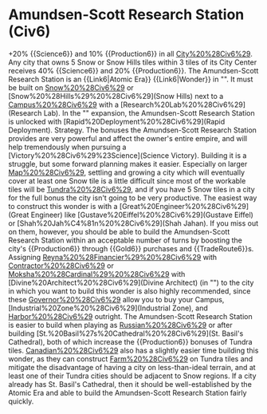 # Amundsen-Scott Research Station (Civ6)

+20% {{Science6}} and 10% {{Production6}} in all [City%20%28Civ6%29](cities). 
Any city that owns 5 Snow or Snow Hills tiles within 3 tiles of its City Center receives 40% {{Science6}} and 20% {{Production6}}.
The Amundsen-Scott Research Station is an {{Link6|Atomic Era}} {{Link6|Wonder}} in "". It must be built on [Snow%20%28Civ6%29](Snow) or [Snow%20%28Hills%29%20%28Civ6%29](Snow Hills) next to a [Campus%20%28Civ6%29](Campus) with a [Research%20Lab%20%28Civ6%29](Research Lab).
In the "" expansion, the Amundsen-Scott Research Station is unlocked with [Rapid%20Deployment%20%28Civ6%29](Rapid Deployment).
Strategy.
The bonuses the Amundsen-Scott Research Station provides are very powerful and affect the owner's entire empire, and will help tremendously when pursuing a [Victory%20%28Civ6%29%23Science](Science Victory). Building it is a struggle, but some forward planning makes it easier. Especially on larger [Map%20%28Civ6%29](maps), settling and growing a city which will eventually cover at least one Snow tile is a little difficult since most of the workable tiles will be [Tundra%20%28Civ6%29](Tundra), and if you have 5 Snow tiles in a city for the full bonus the city isn't going to be very productive.
The easiest way to construct this wonder is with a [Great%20Engineer%20%28Civ6%29](Great Engineer) like [Gustave%20Eiffel%20%28Civ6%29](Gustave Eiffel) or [Shah%20Jah%C4%81n%20%28Civ6%29](Shah Jahan). If you miss out on them, however, you should be able to build the Amundsen-Scott Research Station within an acceptable number of turns by boosting the city's {{Production6}} through {{Gold6}} purchases and {{TradeRoute6}}s. Assigning [Reyna%20%28Financier%29%20%28Civ6%29](Reyna) with [Contractor%20%28Civ6%29](Contractor) or [Moksha%20%28Cardinal%29%20%28Civ6%29](Moksha) with [Divine%20Architect%20%28Civ6%29](Divine Architect) (in "") to the city in which you want to build this wonder is also highly recommended, since these [Governor%20%28Civ6%29](Governors) allow you to buy your Campus, [Industrial%20Zone%20%28Civ6%29](Industrial Zone), and [Harbor%20%28Civ6%29](Harbor) outright.
The Amundsen-Scott Research Station is easier to build when playing as [Russian%20%28Civ6%29](Russia) or after building [St.%20Basil%27s%20Cathedral%20%28Civ6%29](St. Basil's Cathedral), both of which increase the {{Production6}} bonuses of Tundra tiles. [Canadian%20%28Civ6%29](Canada) also has a slightly easier time building this wonder, as they can construct [Farm%20%28Civ6%29](Farms) on Tundra tiles and mitigate the disadvantage of having a city on less-than-ideal terrain, and at least one of their Tundra cities should be adjacent to Snow regions. If a city already has St. Basil's Cathedral, then it should be well-established by the Atomic Era and able to build the Amundsen-Scott Research Station fairly quickly.